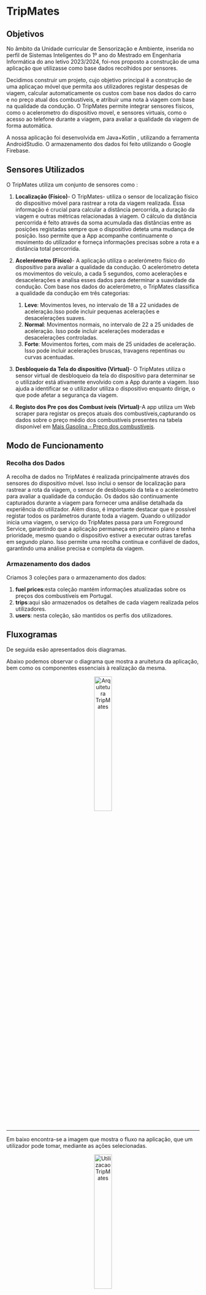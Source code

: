 # TripMates
## Objetivos
No âmbito da Unidade curricular de Sensorização e Ambiente, inserida no perfil de Sistemas Inteligentes do 1º ano do Mestrado em Engenharia Informática do ano letivo 2023/2024, foi-nos proposto a construção de uma aplicação que utilizasse como base dados recolhidos por sensores.
<p></p>
Decidimos construir um projeto, cujo objetivo principal ́é a construção de uma aplicaçao móvel que permita
aos utilizadores registar despesas de viagem, calcular automaticamente os custos
com base nos dados do carro e no preço atual dos combustíveis, e atribuir uma
nota à viagem com base na qualidade da condução. O TripMates permite
integrar sensores físicos, como o acelerometro do dispositivo movel, e sensores
virtuais, como o acesso ao telefone durante a viagem, para avaliar a qualidade
da viagem de forma automática.

A nossa aplicação foi desenvolvida em Java+Kotlin , utilizando a ferramenta AndroidStudio. O armazenamento dos dados foi feito utilizando o Google Firebase.

## Sensores Utilizados

O TripMates utiliza um conjunto de sensores como :
  1. **Localização (Físico)**- O TripMates- utiliza o sensor de localização físico do dispositivo móvel para rastrear a rota da viagem realizada. Essa informação é crucial para calcular a distância percorrida, a duração da viagem e outras métricas relacionadas à viagem. O cálculo da distância percorrida é feito através da soma acumulada das distâncias entre as posições registadas sempre que o dispositivo deteta uma mudança de posição. Isso permite que a App acompanhe continuamente o movimento do utilizador e forneça informações precisas sobre a rota e a distância total percorrida.

  2. **Acelerómetro (Físico)**- A aplicação utiliza o acelerómetro físico do dispositivo para avaliar a qualidade
da condução. O acelerómetro deteta os movimentos do veículo, a cada 5 segundos, como acelerações e desacelerações e analisa esses dados para determinar a
suavidade da condução. Com base nos dados do acelerómetro, o TripMates classifica a qualidade da condução em três categorias:
     1. **Leve**: Movimentos leves, no intervalo de 18 a 22 unidades de aceleração.Isso pode incluir pequenas acelerações e desacelerações suaves.
     2. **Normal**: Movimentos normais, no intervalo de 22 a 25 unidades de aceleração. Isso pode incluir acelerações moderadas e desacelerações controladas.
     3. **Forte**: Movimentos fortes, com mais de 25 unidades de aceleração. Isso pode incluir acelerações bruscas, travagens repentinas ou curvas acentuadas.
      
  3. **Desbloqueio da Tela do dispositivo (Virtual)**- O TripMates utiliza o sensor virtual de desbloqueio da tela do dispositivo para determinar se o utilizador está ativamente envolvido com a App durante a viagem. Isso ajuda a identificar se o utilizador utiliza o dispositivo enquanto dirige, o que pode afetar a segurança da viagem.
  4. **Registo dos Pre ̧cos dos Combust ́ıveis (Virtual)**-A app utiliza um Web scraper para registar os preços atuais dos combustíveis,capturando os dados sobre o preço médio dos combustíveis presentes na tabela disponível em [Mais Gasolina - Preço dos combustíveis](https://www.maisgasolina.com/).



## Modo de Funcionamento
### Recolha dos Dados
A recolha de dados no TripMates é realizada principalmente através dos sensores do dispositivo móvel. Isso inclui o sensor de localização para rastrear a rota da viagem, o sensor de desbloqueio da tela e o acelerómetro para avaliar
a qualidade da condução. Os dados são continuamente capturados durante a
viagem para fornecer uma análise detalhada da experiência do utilizador.
Além disso, é importante destacar que  ́e possível registar todos os parâmetros
durante toda a viagem. Quando o utilizador inicia uma viagem, o serviço do
TripMates passa para um Foreground Service, garantindo que a aplicação permaneça em primeiro plano e tenha prioridade, mesmo quando o dispositivo
estiver a executar outras tarefas em segundo plano. Isso permite uma recolha
contínua e confiável de dados, garantindo uma análise precisa e completa da
viagem.

### Armazenamento dos dados

Criamos 3 coleções para o armazenamento dos dados:
  1. **fuel prices**:esta coleção mantém informações atualizadas sobre os preços
dos combustíveis em Portugal.
  2. **trips**:aqui são armazenados os detalhes de cada viagem realizada pelos utilizadores. 
  3. **users**: nesta coleção, são mantidos os perfis dos utilizadores.


## Fluxogramas

  De seguida esão apresentados dois diagramas. 
<p>Abaixo podemos observar o diagrama que mostra a aruitetura da aplicação, bem como os componentes essenciais à realização da mesma. </p>

<p align="center">
  <img src="https://github.com/jbtescudeiro16/TripMates/blob/main/pics/arquitetura.drawio.png" alt="Arquitetura TripMates" width="30%"> 
</p>

*** 

<p>Em baixo encontra-se a imagem que mostra o fluxo na aplicação, que um utilizador pode tomar, mediante as ações selecionadas.</p>
<p align="center">
<img src="https://github.com/jbtescudeiro16/TripMates/blob/main/pics/utilizacao_TripMates.drawio.png" alt="Utilizacao TripMates" width="30%">
</p>

## Layout da aplicação
  Nesta secção serão apresentados os layouts finais da aplicação. Os layouts foram construídos utilizando a ferramenta Canva, que facilitou muito o trabalho.

### Página Inicial
  Assim que o utilizador entra na páginal inicial, é-lhe apresentada a figura da imagem abaixo. O utilizador tem a possibilidade de fazer login com as suas credenciais armazenadas na base de dados, ou caso ainda não possua uma conta, tem a possibilidade de fazer um novo registo que está mencionado na figura da subseção **Registo**.

<p align="center">
    <img src="https://github.com/jbtescudeiro16/TripMates/blob/main/pics/FirstPage.jpg" alt="Página Inicial do TripMates" width="250">
</p>

***

### Registo
  Na página de registo é possível criar uma nova conta, inserindo os dados do nome de utilizador, e-mail, password e confirmação da password. Após estes dados serem inseridos, e quando o utilizador cria no botão de registo, e automaticamente criada uma nova entrada na base de dados com estes dados, e o utilziador fica válido.

<p align="center">
    <img src="https://github.com/jbtescudeiro16/TripMates/blob/main/pics/Registo.jpg" alt="Página de Registo" width="250">
</p>

***

### Página principal do utilizador
  Depois da autenticação de um utilziador acontecer na sua normalidade, é apresentada uma página em que são listadas as viagens de um utilizador, da mais recente para a mais antiga, com os respetivos dados. É também apresentado o nome do utilizador em cima, bem como um botão que, quando clicado, vai para a página apresentada em **Começar Viagem**.

<p align="center">
    <img src="https://github.com/jbtescudeiro16/TripMates/blob/main/pics/ProfilePaage.jpg" alt="Página do utilizador" width="270">
</p>

***

### Começar Viagem
Assim que um utilizador seleciona iniciar uma nova viagem, surge a página em que é possível escolher o número de viajantes entre 1 e 10, o combustível que o carro consome, bem como o consumo médio do veículo por 100 km. Caso um utilzador não pretenda preencher estes dados, os mesmos são completados com os da última viagem. 

<p align="center">
    <img src="https://github.com/jbtescudeiro16/TripMates/blob/main/pics/Select_Fields.jpg" alt="Página de início de viagem" width="250">
</p>

***

### Viagem a decorrer
Quando é iniciada uma viagem, é iniciado um serviço que lança uma notificação, como podemos ver na figura abaixo, que fica a correr em backgroud, garantindo que mesmo sem a aplicação estar aberta em primeiro plano, os sensores continuam a funcionar na sua normalidade.
<p align="center">
    <img src="https://github.com/jbtescudeiro16/TripMates/blob/main/pics/StartTrip%26Notif.png" alt="Página de início de viagem" width="250">
</p>


***

https://github.com/jbtescudeiro16/TripMates/blob/main/pics/StartTrip%26Notif.png
